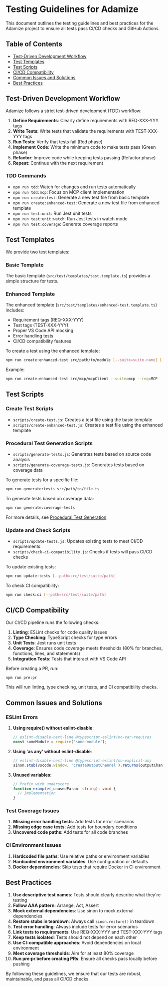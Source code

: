 # Testing Guidelines for Adamize

This document outlines the testing guidelines and best practices for the Adamize project to ensure all tests pass CI/CD checks and GitHub Actions.

## Table of Contents

- [Test-Driven Development Workflow](#test-driven-development-workflow)
- [Test Templates](#test-templates)
- [Test Scripts](#test-scripts)
- [CI/CD Compatibility](#cicd-compatibility)
- [Common Issues and Solutions](#common-issues-and-solutions)
- [Best Practices](#best-practices)

## Test-Driven Development Workflow

Adamize follows a strict test-driven development (TDD) workflow:

1. **Define Requirements**: Clearly define requirements with REQ-XXX-YYY tags
2. **Write Tests**: Write tests that validate the requirements with TEST-XXX-YYY tags
3. **Run Tests**: Verify that tests fail (Red phase)
4. **Implement Code**: Write the minimum code to make tests pass (Green phase)
5. **Refactor**: Improve code while keeping tests passing (Refactor phase)
6. **Repeat**: Continue with the next requirement

### TDD Commands

- `npm run tdd`: Watch for changes and run tests automatically
- `npm run tdd:mcp`: Focus on MCP client implementation
- `npm run create:test`: Generate a new test file from basic template
- `npm run create:enhanced-test`: Generate a new test file from enhanced template
- `npm run test:unit`: Run Jest unit tests
- `npm run test:unit:watch`: Run Jest tests in watch mode
- `npm run test:coverage`: Generate coverage reports

## Test Templates

We provide two test templates:

### Basic Template

The basic template (`src/test/templates/test.template.ts`) provides a simple structure for tests.

### Enhanced Template

The enhanced template (`src/test/templates/enhanced-test.template.ts`) includes:

- Requirement tags (REQ-XXX-YYY)
- Test tags (TEST-XXX-YYY)
- Proper VS Code API mocking
- Error handling tests
- CI/CD compatibility features

To create a test using the enhanced template:

```bash
npm run create:enhanced-test src/path/to/module [--suite=suite-name] [--req=REQ-PREFIX]
```

Example:

```bash
npm run create:enhanced-test src/mcp/mcpClient --suite=mcp --req=MCP
```

## Test Scripts

### Create Test Scripts

- `scripts/create-test.js`: Creates a test file using the basic template
- `scripts/create-enhanced-test.js`: Creates a test file using the enhanced template

### Procedural Test Generation Scripts

- `scripts/generate-tests.js`: Generates tests based on source code analysis
- `scripts/generate-coverage-tests.js`: Generates tests based on coverage data

To generate tests for a specific file:

```bash
npm run generate:tests src/path/to/file.ts
```

To generate tests based on coverage data:

```bash
npm run generate:coverage-tests
```

For more details, see [Procedural Test Generation](./dev/procedural-test-generation.md).

### Update and Check Scripts

- `scripts/update-tests.js`: Updates existing tests to meet CI/CD requirements
- `scripts/check-ci-compatibility.js`: Checks if tests will pass CI/CD checks

To update existing tests:

```bash
npm run update:tests [--path=src/test/suite/path]
```

To check CI compatibility:

```bash
npm run check:ci [--path=src/test/suite/path]
```

## CI/CD Compatibility

Our CI/CD pipeline runs the following checks:

1. **Linting**: ESLint checks for code quality issues
2. **Type Checking**: TypeScript checks for type errors
3. **Unit Tests**: Jest runs unit tests
4. **Coverage**: Ensures code coverage meets thresholds (80% for branches, functions, lines, and statements)
5. **Integration Tests**: Tests that interact with VS Code API

Before creating a PR, run:

```bash
npm run pre:pr
```

This will run linting, type checking, unit tests, and CI compatibility checks.

## Common Issues and Solutions

### ESLint Errors

1. **Using require() without eslint-disable**:
   ```typescript
   // eslint-disable-next-line @typescript-eslint/no-var-requires
   const someModule = require('some-module');
   ```

2. **Using 'as any' without eslint-disable**:
   ```typescript
   // eslint-disable-next-line @typescript-eslint/no-explicit-any
   sinon.stub(vscode.window, 'createOutputChannel').returns(outputChannelStub as any);
   ```

3. **Unused variables**:
   ```typescript
   // Prefix with underscore
   function example(_unusedParam: string): void {
     // Implementation
   }
   ```

### Test Coverage Issues

1. **Missing error handling tests**: Add tests for error scenarios
2. **Missing edge case tests**: Add tests for boundary conditions
3. **Uncovered code paths**: Add tests for all code branches

### CI Environment Issues

1. **Hardcoded file paths**: Use relative paths or environment variables
2. **Hardcoded environment variables**: Use configuration or defaults
3. **Docker dependencies**: Skip tests that require Docker in CI environment

## Best Practices

1. **Use descriptive test names**: Tests should clearly describe what they're testing
2. **Follow AAA pattern**: Arrange, Act, Assert
3. **Mock external dependencies**: Use sinon to mock external dependencies
4. **Restore stubs in teardown**: Always call `sinon.restore()` in teardown
5. **Test error handling**: Always include tests for error scenarios
6. **Link tests to requirements**: Use REQ-XXX-YYY and TEST-XXX-YYY tags
7. **Keep tests isolated**: Tests should not depend on each other
8. **Use CI-compatible approaches**: Avoid dependencies on local environment
9. **Meet coverage thresholds**: Aim for at least 80% coverage
10. **Run pre:pr before creating PRs**: Ensure all checks pass locally before pushing

By following these guidelines, we ensure that our tests are robust, maintainable, and pass all CI/CD checks.
